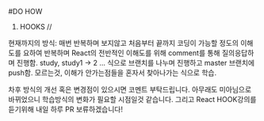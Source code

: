 #DO HOW

1. HOOKS //

현재까지의 방식: 매번 반복하며 보지않고 처음부터 끝까지 코딩이 가능할 정도의 이해도를 요하여 반복하며 React의 전반적인 이해도를 위해 comment를 통해 질의응답하며 진행함.
study, study1 -> 2 ... 식으로 브랜치를 나누며 진행하고 master 브랜치에 push함.
모르는것, 이해가 안가는점들을 혼자서 찾아나가는 식으로 학습.

차후 방식의 개선 혹은 변경점이 있으시면 코멘트 부탁드립니다.
아무래도 미아님으로 바뀌었으니 학습방식의 변화가 필요할 시점일것 같습니다.
그리고 React HOOK강의를 듣기위해 내일 하루 PR 보류하겠습니다!

<!-- 1. return, render
1. class, component
1. state, props

javascript를 사용할떄 {}를 사용한다.

props, state는 일반 js객체 props는 컴포넌트에 전달됨, state는 컴포넌트 안에서 관리됨.
state를 사용하지 않는다면 function으로 선언
state는 컴포넌트 안에서 관리되기때문에 setState를 사용해야함. 데이터의 취급, this, 함수.

function 컴포넌트는 랜더링된 값들을 고정함

랜더링이란 화면에 그려내는것을 말함

class component에는 render() 매서드가 필수이며
반환하고자 하는 JSX를 반환하면 된다.
lifeCycle을 사용할 수 있다.
props 를 조회 해야 할 때에는 this.props 를 조회하면된다.

component란 리액트로 만들어진 앱을 이루는 최소한의 단위이며 하나하나의 재사용성이 있는 요소들이다. -->
